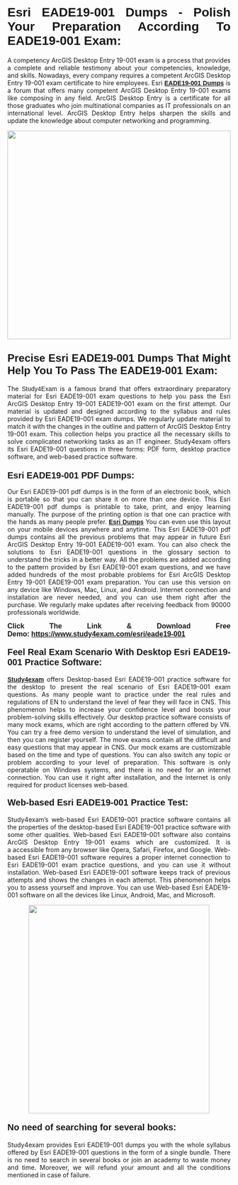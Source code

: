 <h1 style="text-align: justify;"><strong><span style="font-family:Lucida Sans Unicode,Lucida Grande,sans-serif;">Esri EADE19-001 Dumps - Polish Your Preparation According To EADE19-001 Exam:</span></strong></h1>

<p style="text-align: justify;">A competency ArcGIS Desktop Entry 19-001 exam is a process that provides a complete and reliable testimony about your competencies, knowledge, and skills. Nowadays, every company requires a competent ArcGIS Desktop Entry 19-001 exam certificate to hire employees. Esri <a href="https://www.study4exam.com/esri/eade19-001-valid-dumps"><span style="font-family:Verdana,Geneva,sans-serif;"><strong>EADE19-001 Dumps</strong></span></a> is a forum that offers many competent ArcGIS Desktop Entry 19-001 exams like composing in any field. ArcGIS Desktop Entry is a certificate for all those graduates who join multinational companies as IT professionals on an international level. ArcGIS Desktop Entry helps sharpen the skills and update the knowledge about computer networking and programming.</p>

<p style="text-align: justify;"><a href="https://www.study4exam.com/esri/eade19-001"><img alt="" src="https://www.thequestionanswers.com/wp-content/uploads/2022/06/S4E-Cert-Exams-Questions-Banner.webp" style="width: 100%; height: 470px;" /></a></p>

<h2 style="text-align: justify;"><span style="font-family:Lucida Sans Unicode,Lucida Grande,sans-serif;"><strong><span style="font-size:24px;">Precise Esri EADE19-001 Dumps That Might Help You To Pass The EADE19-001 Exam:</span></strong></span></h2>

<p style="text-align: justify;">The <span style="font-family:Lucida Sans Unicode,Lucida Grande,sans-serif;">Study4Exam</span> is a famous brand that offers extraordinary preparatory material for Esri EADE19-001 exam questions to help you pass the Esri ArcGIS Desktop Entry 19-001 EADE19-001 exam on the first attempt. Our material is updated and designed according to the syllabus and rules provided by Esri EADE19-001 exam dumps. We regularly update material to match it with the changes in the outline and pattern of ArcGIS Desktop Entry 19-001 exam. This collection helps you practice all the necessary skills to solve complicated networking tasks as an IT engineer. Study4exam offers its Esri EADE19-001 questions in three forms: PDF form, desktop practice software, and web-based practice software. </p>

<h3 style="text-align: justify;"><strong><span style="font-size:20px;"><span style="font-family:Lucida Sans Unicode,Lucida Grande,sans-serif;">Esri EADE19-001 PDF Dumps:</span></span></strong></h3>

<p style="text-align: justify;">Our Esri EADE19-001 pdf dumps is in the form of an electronic book, which is portable so that you can share it on more than one device. This Esri EADE19-001 pdf dumps is printable to take, print, and enjoy learning manually. The purpose of the printing option is that one can practice with the hands as many people prefer. <a href="https://www.study4exam.com/esri-exams"><span style="font-family:Lucida Sans Unicode,Lucida Grande,sans-serif;"><strong>Esri Dumps</strong></span></a> You can even use this layout on your mobile devices anywhere and anytime. This Esri EADE19-001 pdf dumps contains all the previous problems that may appear in future Esri ArcGIS Desktop Entry 19-001 EADE19-001 exam. You can also check the solutions to Esri EADE19-001 questions in the glossary section to understand the tricks in a better way. All the problems are added according to the pattern provided by Esri EADE19-001 exam questions, and we have added hundreds of the most probable problems for Esri ArcGIS Desktop Entry 19-001 EADE19-001 exam preparation. You can use this version on any device like Windows, Mac, Linux, and Android. Internet connection and installation are never needed, and you can use them right after the purchase. We regularly make updates after receiving feedback from 90000 professionals worldwide.</p>

<p style="text-align: justify;"><span style="font-family:Lucida Sans Unicode,Lucida Grande,sans-serif;"><strong><span style="font-size:16px;">Click The Link & Download Free Demo:</span></strong></span> <strong><span style="font-family:Lucida Sans Unicode,Lucida Grande,sans-serif;"><span style="font-size:16px;"><a href="https://www.study4exam.com/esri/eade19-001">https://www.study4exam.com/esri/eade19-001</a></span></span></strong></p>

<h4 style="text-align: justify;"><strong><span style="font-family:Lucida Sans Unicode,Lucida Grande,sans-serif;"><span style="font-size:20px;">Feel Real Exam Scenario With Desktop Esri EADE19-001 Practice Software:</span></span></strong></h4>

<p style="text-align: justify;"><a href="https://www.study4exam.com/"><span style="font-family:Verdana,Geneva,sans-serif;"><strong>Study4exam</strong></span></a> offers Desktop-based Esri EADE19-001 practice software for the desktop to present the real scenario of Esri EADE19-001 exam questions. As many people want to practice under the real rules and regulations of EN to understand the level of fear they will face in CNS. This phenomenon helps to increase your confidence level and boosts your problem-solving skills effectively. Our desktop practice software consists of many mock exams, which are right according to the pattern offered by VN. You can try a free demo version to understand the level of simulation, and then you can register yourself. The move exams contain all the difficult and easy questions that may appear in CNS. Our mock exams are customizable based on the time and type of questions. You can also switch any topic or problem according to your level of preparation. This software is only operatable on Windows systems, and there is no need for an internet connection. You can use it right after installation, and the internet is only required for product licenses web-based. </p>

<h4 style="text-align: justify;"><span style="font-family:Lucida Sans Unicode,Lucida Grande,sans-serif;"><strong><span style="font-size:20px;">Web-based Esri EADE19-001 Practice Test:</span></strong></span></h4>

<p style="text-align: justify;">Study4exam’s web-based Esri EADE19-001 practice software contains all the properties of the desktop-based Esri EADE19-001 practice software with some other qualities. Web-based Esri EADE19-001 software also contains ArcGIS Desktop Entry 19-001 exams which are customized. It is a accessible from any browser like Opera, Safari, Firefox, and Google. Web-based Esri EADE19-001 software requires a proper internet connection to Esri EADE19-001 exam practice questions, and you can use it without installation. Web-based Esri EADE19-001 software keeps track of previous attempts and shows the changes in each attempt. This phenomenon helps you to assess yourself and improve. You can use Web-based Esri EADE19-001 software on all the devices like Linux, Android, Mac, and Microsoft.</p>

<p style="text-align: center;"><a href="https://www.study4exam.com/esri/eade19-001"><img alt="" src="https://www.thequestionanswers.com/wp-content/uploads/2022/06/S4E-Cert-Exams-Questions-Discount-Banner.webp" style="width: 90%; height: 470px;" /></a></p>

<h4 style="text-align: justify;"><span style="font-family:Lucida Sans Unicode,Lucida Grande,sans-serif;"><strong><span style="font-size:20px;">No need of searching for several books:</span></strong></span></h4>

<p style="text-align: justify;">Study4exam provides Esri EADE19-001 dumps you with the whole syllabus offered by Esri EADE19-001 questions in the form of a single bundle. There is no need to search in several books or join an academy to waste money and time. Moreover, we will refund your amount and all the conditions mentioned in case of failure.</p>
